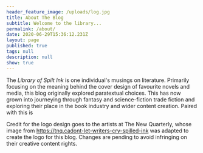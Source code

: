 ```yaml
---
header_feature_image: /uploads/log.jpg
title: About The Blog
subtitle: Welcome to the library...
permalink: /about/
date: 2020-06-29T15:36:12.231Z
layout: page
published: true
tags: null
description: null
show: true
---
```

The *Library of Spilt Ink* is one individual's musings on literature. Primarily focusing on the meaning behind the cover design of favourite novels and media, this blog originally explored paratextual choices. This has now grown into journeying through fantasy and science-fiction trade fiction and exploring their place in the book industry and wider content creation. Paired with this is 

Credit for the logo design goes to the artists at The New Quarterly, whose image from <https://tnq.cadont-let-writers-cry-spilled-ink> was adapted to create the logo for this blog. Changes are pending to avoid infringing on their creative content rights.